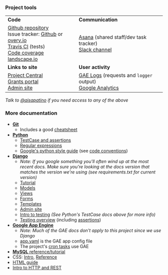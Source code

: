 ### Project tools

| | |
----|-----
**Code** | **Communication**
[Github repository](https://github.com/aisapatino/sjfnw)<br>Issue tracker: [Github](https://github.com/aisapatino/sjfnw/issues) or [overv.io](https://overv.io/workspace/aisapatino/tough-owl/board/)<br>[Travis CI](https://travis-ci.org/aisapatino/sjfnw) (tests)<br>[Code coverage](https://codecov.io/github/aisapatino/sjfnw?branch=master)<br>[landscape.io](https://landscape.io/github/aisapatino/sjfnw) | [Asana](https://app.asana.com/0/5175284945766/list) (shared staff/dev task tracker)<br>[Slack channel](https://socialjusticefund.slack.com/messages/project-central/)
| **Links to site** | **User activity** |
 [Project Central](https://sjf-nw.appspot.com/fund)<br>[Grants portal](https://sjf-nw.appspot.com/apply)<br>[Admin site](https://sjf-nw.appspot.com/admin) | [GAE Logs](https://console.developers.google.com/project/sjf-nw/logs) (requests and `logger` output)<br>[Google Analytics](https://analytics.google.com/analytics/web/#report/visitors-overview/a28076150w59219748p60506002/)

_Talk to [@aisapatino](https://github.com/aisapatino) if you need access to any of the above_


### More documentation

- **[Git](http://git-scm.com/docs)**
    - Includes a good [cheatsheet](https://training.github.com/kit/downloads/github-git-cheat-sheet.pdf)
- **[Python](https://docs.python.org/2/library/index.html)**
    - [TestCase and assertions](https://docs.python.org/2/library/unittest.html#unittest.TestCase)
    - [Regular expressions](http://doc.pyschools.com/html/regex.html)
    - [Google's python style guide](http://google-styleguide.googlecode.com/svn/trunk/pyguide.html) (see [code conventions](about/code-conventions.md))
- **[Django](https://docs.djangoproject.com/en/1.8/)**
    - _Note: If you google something you'll often wind up at the most recent docs. Make sure you're looking at the docs version that matches the version we're using (see requirements.txt for current version)_
    - [Tutorial](https://docs.djangoproject.com/en/1.8/intro/tutorial01/)
    - [Models](https://docs.djangoproject.com/en/1.8/topics/db/models/)
    - [Views](https://docs.djangoproject.com/en/1.8/topics/http/views/)
    - [Forms](https://docs.djangoproject.com/en/1.8/topics/forms/)
    - [Templates](https://docs.djangoproject.com/en/1.8/topics/templates/)
    - [Admin site](https://docs.djangoproject.com/en/1.8/ref/contrib/admin/)
    - [Intro to testing](https://docs.djangoproject.com/en/1.8/intro/tutorial05/) _(See Python's TestCase docs above for more info)_
    - [Testing overview](https://docs.djangoproject.com/en/1.8/topics/testing/overview/) (including [assertions](https://docs.djangoproject.com/en/1.8/topics/testing/overview/#assertions))
- **[Google App Engine](https://cloud.google.com/appengine/docs/python/)**
    - _Note: Much of the GAE docs don't apply to this project since we use Django_
    - [app.yaml](https://cloud.google.com/appengine/docs/python/config/appconfig) is the GAE app config file
    - The project's [cron tasks](https://cloud.google.com/appengine/docs/python/config/cron) use GAE
- [**MySQL** reference/tutorial](http://sqlzoo.net/w/index.php?title=SQL_Tutorial&redirect=no)
- CSS: [Intro](https://developer.mozilla.org/en-US/docs/Web/Guide/CSS/Getting_started), [Reference](https://developer.mozilla.org/en-US/docs/Web/CSS/Reference)
- [HTML guide](https://developer.mozilla.org/en-US/docs/Web/Guide/HTML)
- [Intro to HTTP and REST](http://code.tutsplus.com/tutorials/a-beginners-guide-to-http-and-rest--net-16340)
